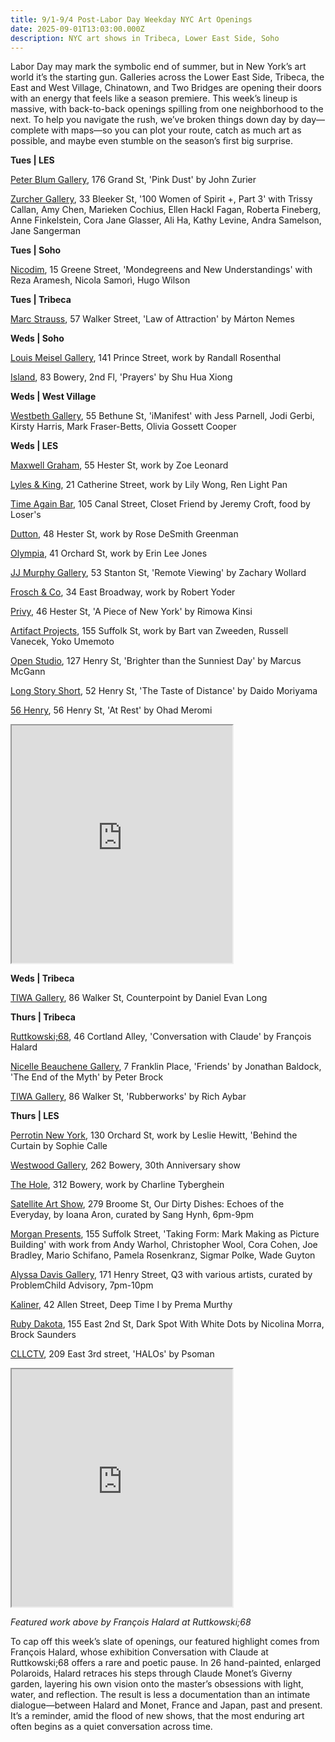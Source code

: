 ```yaml
---
title: 9/1-9/4 Post-Labor Day Weekday NYC Art Openings
date: 2025-09-01T13:03:00.000Z
description: NYC art shows in Tribeca, Lower East Side, Soho
---
```

Labor Day may mark the symbolic end of summer, but in New York’s art world it’s the starting gun. Galleries across the Lower East Side, Tribeca, the East and West Village, Chinatown, and Two Bridges are opening their doors with an energy that feels like a season premiere. This week’s lineup is massive, with back-to-back openings spilling from one neighborhood to the next. To help you navigate the rush, we’ve broken things down day by day—complete with maps—so you can plot your route, catch as much art as possible, and maybe even stumble on the season’s first big surprise.

**T﻿ues | LES**

[Peter Blum Gallery](https://www.peterblumgallery.com/exhibitions/john-zurier8), 176 Grand St, 'Pink Dust' by John Zurier

[Zurcher Gallery](https://www.galeriezurcher.com/salon-zurcher-33rd-edition-100-women-of-spirit-part-3-september-2-7-2025), 33 Bleeker St, '100 Women of Spirit +, Part 3' with Trissy Callan, Amy Chen, Marieken Cochius, Ellen Hackl Fagan, Roberta Fineberg, Anne Finkelstein, Cora Jane Glasser, Ali Ha, Kathy Levine, Andra Samelson, Jane Sangerman

**T﻿ues | Soho**

[Nicodim](https://www.nicodimgallery.com/exhibitions/mondegreens-and-new-understandings-reza-aramesh-nicola-samori-hugo-wilson), 15 Greene Street, 'Mondegreens and New Understandings' with Reza Aramesh, Nicola Samorì, Hugo Wilson

**T﻿ues | Tribeca**

[Marc Strauss](https://marcstraus.com/exhibitions/167-marton-nemes-law-of-attraction/), 57 Walker Street, 'Law of Attraction' by Márton Nemes

**W﻿eds | Soho**

[Louis Meisel Gallery](https://www.meiselgallery.com/exhibition/randall-rosenthal/), 141 Prince Street, work by Randall Rosenthal

[Island](https://island83.gallery/exhibitions), 83 Bowery, 2nd Fl, 'Prayers' by Shu Hua Xiong

**W﻿eds | West Village**

[Westbeth Gallery](https://westbeth.org/event/imanifest-multi-disciplinary-visual-art-exhibition/), 55 Bethune St, 'iManifest' with Jess Parnell, Jodi Gerbi, Kirsty Harris, Mark Fraser-Betts, Olivia Gossett Cooper

**W﻿eds | LES**

[Maxwell Graham](https://maxwellgraham.biz/exhibitions/zoe-leonard-2025/), 55 Hester St, work by Zoe Leonard

[Lyles & King](https://lylesandking.com/), 21 Catherine Street, work by Lily Wong, Ren Light Pan

[Time Again Bar](https://www.instagram.com/timeagainbar), 105 Canal Street, Closet Friend by Jeremy Croft, food by Loser's

[Dutton](https://soniadutton.com/), 48 Hester St, work by Rose DeSmith Greenman

[Olympia](https://olympiart.org/upcoming), 41 Orchard St, work by Erin Lee Jones

[JJ Murphy Gallery](https://www.jjmurphygallery.com/), 53 Stanton St, 'Remote Viewing' by Zachary Wollard

[Frosch & Co](https://froschandco.com/current), 34 East Broadway, work by Robert Yoder

[Privy](https://www.instagram.com/privy.gallery), 46 Hester St, 'A Piece of New York' by Rimowa Kinsi

[Artifact Projects](https://www.artifactnyc.net/), 155 Suffolk St, work by Bart van Zweeden, Russell Vanecek, Yoko Umemoto

[Open Studio](https://www.openstudionyc.com/), 127 Henry St, 'Brighter than the Sunniest Day' by Marcus McGann

[Long Story Short](https://www.lss.gallery/cities/new-york), 52 Henry St, 'The Taste of Distance' by Daido Moriyama

[56 Henry](https://56henry.nyc/), 56 Henry St, 'At Rest' by Ohad Meromi

<iframe src="https://www.google.com/maps/d/u/1/embed?mid=1u32L8rPrHC3HWRXZH_v8tM60opMVmQ0&ehbc=2E312F" width="70%" height="380"></iframe>

**W﻿eds | Tribeca**

[TIWA Gallery](https://www.instagram.com/tiwa_select), 86 Walker St, Counterpoint by Daniel Evan Long

**T﻿hurs | Tribeca**

[Ruttkowski;68](https://www.ruttkowski68.com/exhibition/conversation-with-claude/), 46 Cortland Alley, 'Conversation with Claude' by François Halard

[Nicelle Beauchene Gallery](https://nicellebeauchene.com/exhibition-archive/), 7 Franklin Place, 'Friends' by Jonathan Baldock, 'The End of the Myth' by Peter Brock

[TIWA Gallery](https://www.instagram.com/tiwa_select), 86 Walker St, 'Rubberworks' by Rich Aybar

**T﻿hurs | LES**

[Perrotin New York](https://www.perrotin.com/), 130 Orchard St, work by Leslie Hewitt, 'Behind the Curtain by Sophie Calle

[Westwood Gallery](https://westwoodgallery.com/exhibitions/146-westwood-gallery-nyc-30-years/), 262 Bowery, 30th Anniversary show

[The Hole](http://theholenyc.com/), 312 Bowery, work by Charline Tyberghein

[Satellite Art Show](https://www.instagram.com/satelliteartshow), 279 Broome St, Our Dirty Dishes: Echoes of the Everyday, by Ioana Aron, curated by Sang Hynh, 6pm-9pm

[Morgan Presents](https://www.morgan-presents.com/exhibitions/28-taking-form-mark-making-as-picture-building/overview/), 155 Suffolk Street, 'Taking Form: Mark Making as Picture Building' with work from Andy Warhol, Christopher Wool, Cora Cohen, Joe Bradley, Mario Schifano, Pamela Rosenkranz, Sigmar Polke, Wade Guyton

[Alyssa Davis Gallery](https://www.alyssadavis.gallery/), 171 Henry Street, Q3 with various artists, curated by ProblemChild Advisory, 7pm-10pm

[K﻿aliner](https://theformah.com/), 42 Allen Street, Deep Time I by Prema Murthy

[Ruby Dakota](https://www.rubydakota.com/), 155 East 2nd St, Dark Spot With White Dots by Nicolina Morra, Brock Saunders

[C﻿LLCTV](https://www.instagram.com/cllctv.nyc), 209 East 3rd street, 'HALOs' by Psoman

<iframe src="https://www.google.com/maps/d/u/1/embed?mid=1YZxN2-9K6tmc2zNGv8NBkiYbXcTylIo&ehbc=2E312F" width="70%" height="380"></iframe>

*F﻿eatured work above by François Halard at Ruttkowski;68*

To cap off this week’s slate of openings, our featured highlight comes from François Halard, whose exhibition Conversation with Claude at Ruttkowski;68 offers a rare and poetic pause. In 26 hand-painted, enlarged Polaroids, Halard retraces his steps through Claude Monet’s Giverny garden, layering his own vision onto the master’s obsessions with light, water, and reflection. The result is less a documentation than an intimate dialogue—between Halard and Monet, France and Japan, past and present. It’s a reminder, amid the flood of new shows, that the most enduring art often begins as a quiet conversation across time.